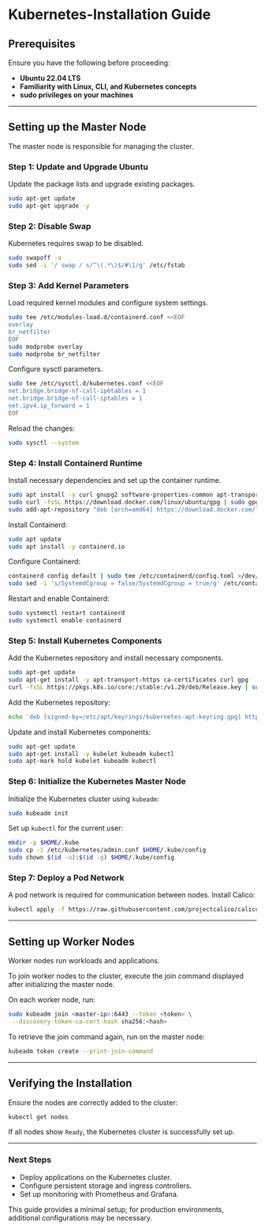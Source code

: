# Kubernetes-Installation Guide

## Prerequisites
Ensure you have the following before proceeding:
- **Ubuntu 22.04 LTS**
- **Familiarity with Linux, CLI, and Kubernetes concepts**
- **sudo privileges on your machines**

---

## Setting up the Master Node
The master node is responsible for managing the cluster.

### Step 1: Update and Upgrade Ubuntu
Update the package lists and upgrade existing packages.
```sh
sudo apt-get update
sudo apt-get upgrade -y
```

### Step 2: Disable Swap
Kubernetes requires swap to be disabled.
```sh
sudo swapoff -a
sudo sed -i '/ swap / s/^\(.*\)$/#\1/g' /etc/fstab
```

### Step 3: Add Kernel Parameters
Load required kernel modules and configure system settings.
```sh
sudo tee /etc/modules-load.d/containerd.conf <<EOF
overlay
br_netfilter
EOF
sudo modprobe overlay
sudo modprobe br_netfilter
```

Configure sysctl parameters.
```sh
sudo tee /etc/sysctl.d/kubernetes.conf <<EOF
net.bridge.bridge-nf-call-ip6tables = 1
net.bridge.bridge-nf-call-iptables = 1
net.ipv4.ip_forward = 1
EOF
```
Reload the changes:
```sh
sudo sysctl --system
```

### Step 4: Install Containerd Runtime
Install necessary dependencies and set up the container runtime.
```sh
sudo apt install -y curl gnupg2 software-properties-common apt-transport-https ca-certificates
sudo curl -fsSL https://download.docker.com/linux/ubuntu/gpg | sudo gpg --dearmor -o /etc/apt/trusted.gpg.d/docker.gpg
sudo add-apt-repository "deb [arch=amd64] https://download.docker.com/linux/ubuntu $(lsb_release -cs) stable"
```

Install Containerd:
```sh
sudo apt update
sudo apt install -y containerd.io
```

Configure Containerd:
```sh
containerd config default | sudo tee /etc/containerd/config.toml >/dev/null 2>&1
sudo sed -i 's/SystemdCgroup = false/SystemdCgroup = true/g' /etc/containerd/config.toml
```

Restart and enable Containerd:
```sh
sudo systemctl restart containerd
sudo systemctl enable containerd
```

### Step 5: Install Kubernetes Components
Add the Kubernetes repository and install necessary components.
```sh
sudo apt-get update
sudo apt-get install -y apt-transport-https ca-certificates curl gpg
curl -fsSL https://pkgs.k8s.io/core:/stable:/v1.29/deb/Release.key | sudo gpg --dearmor -o /etc/apt/keyrings/kubernetes-apt-keyring.gpg
```

Add the Kubernetes repository:
```sh
echo 'deb [signed-by=/etc/apt/keyrings/kubernetes-apt-keyring.gpg] https://pkgs.k8s.io/core:/stable:/v1.29/deb/ /' | sudo tee /etc/apt/sources.list.d/kubernetes.list
```

Update and install Kubernetes components:
```sh
sudo apt-get update
sudo apt-get install -y kubelet kubeadm kubectl
sudo apt-mark hold kubelet kubeadm kubectl
```

### Step 6: Initialize the Kubernetes Master Node
Initialize the Kubernetes cluster using `kubeadm`:
```sh
sudo kubeadm init
```

Set up `kubectl` for the current user:
```sh
mkdir -p $HOME/.kube
sudo cp -i /etc/kubernetes/admin.conf $HOME/.kube/config
sudo chown $(id -u):$(id -g) $HOME/.kube/config
```

### Step 7: Deploy a Pod Network
A pod network is required for communication between nodes. Install Calico:
```sh
kubectl apply -f https://raw.githubusercontent.com/projectcalico/calico/v3.25.0/manifests/calico.yaml
```

---

## Setting up Worker Nodes
Worker nodes run workloads and applications.

To join worker nodes to the cluster, execute the join command displayed after initializing the master node.

On each worker node, run:
```sh
sudo kubeadm join <master-ip>:6443 --token <token> \
 --discovery-token-ca-cert-hash sha256:<hash>
```

To retrieve the join command again, run on the master node:
```sh
kubeadm token create --print-join-command
```

---

## Verifying the Installation
Ensure the nodes are correctly added to the cluster:
```sh
kubectl get nodes
```

If all nodes show `Ready`, the Kubernetes cluster is successfully set up.

---

### Next Steps
- Deploy applications on the Kubernetes cluster.
- Configure persistent storage and ingress controllers.
- Set up monitoring with Prometheus and Grafana.

This guide provides a minimal setup; for production environments, additional configurations may be necessary.
